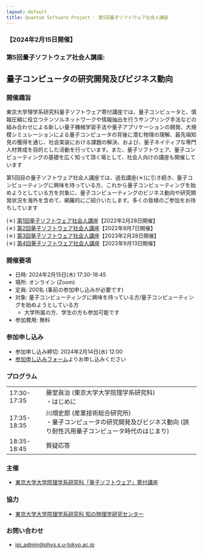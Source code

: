 ```yaml
---
layout: default
title: Quantum Software Project - 第5回量子ソフトウェア社会人講座
---
```


### 【2024年2月15日開催】
### 第5回量子ソフトウェア社会人講座:
## 量子コンピュータの研究開発及びビジネス動向

### 開催趣旨

東京大学理学系研究科量子ソフトウェア寄付講座では、量子コンピュータと、情報圧縮に役立つテンソルネットワークや情報抽出を行うサンプリング手法などの組み合わせによる新しい量子機械学習手法や量子アプリケーションの開発、大規模シミュレーションによる量子コンピュータの背後に潜む物理の理解、最先端知見の獲得を通じ、社会実装における課題の解決、および、量子ネイティブな専門人材育成を目的とした活動を行っています。また、量子ソフトウェア、量子コンピューティングの基礎を広く知って頂く場として、社会人向けの講座も開催しています

第5回目の量子ソフトウェア社会人講座では、過去講座(＊)に引き続き、量子コンピューティングに興味を持っている方、これから量子コンピューティングを始めようとしている方を対象に、量子コンピューティングのビジネス動向や研究開発状況を海外を含めて、網羅的にご紹介いたします。多くの皆様のご参加をお待ちしています

(＊) [第1回量子ソフトウェア社会人講座](openseminar202202)【2022年2月28日開催】<br/>
(＊) [第2回量子ソフトウェア社会人講座](openseminar202209)【2022年9月7日開催】<br/>
(＊) [第3回量子ソフトウェア社会人講座](openseminar202302)【2023年2月28日開催】<br/>
(＊) [第4回量子ソフトウェア社会人講座](openseminar202309)【2023年9月13日開催】

### 開催要項

* 日時: 2024年2月15日(木) 17:30-18:45
* 場所: オンライン (Zoom)
* 定員: 200名 (事前の参加申し込みが必要です)
* 対象: 量子コンピューティングに興味を持っている方/量子コンピューティングを始めようとしている方
    * 大学所属の方、学生の方も参加可能です
* 参加費用: 無料

### 参加申し込み

* 参加申し込み締切: 2024年2月14日(水) 12:00
* [参加申し込みフォーム](https://forms.gle/9o21BwX3i4h9BDYf9)よりお申し込みください

### プログラム

<table>
<tr><td>17:30-17:35</td><td>藤堂眞治 (東京大学大学院理学系研究科)<br/>・はじめに</td></tr>
<tr><td>17:35-18:35</td><td>川畑史郎 (産業技術総合研究所)<br/>・量子コンピュータの研究開発及びビジネス動向 (誤り耐性汎用量子コンピュータ時代のはじまり)</td></tr>
<tr><td>18:35-18:45</td><td>質疑応答</td></tr>
</table>

### 主催

* [東京大学大学院理学系研究科「量子ソフトウェア」寄付講座](https://qsw.phys.s.u-tokyo.ac.jp)

### 協力

* [東京大学大学院理学系研究科 知の物理学研究センター](https://www.phys.s.u-tokyo.ac.jp/lp/ipi/)

### お問い合わせ

* [ipi_admin@phys.s.u-tokyo.ac.jp](mailto:ipi_admin@phys.s.u-tokyo.ac.jp)
